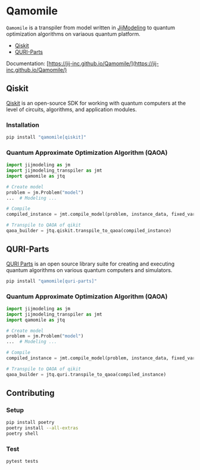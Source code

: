 # Qamomile

`Qamomile` is a transpiler from model written in [JijModeling]() to quantum optimization algorithms on variaous quantum platform.

- [Qiskit](#qiskit)
- [QURI-Parts](#quri-parts) 

Documentation: [https://jij-inc.github.io/Qamomile/](https://jij-inc.github.io/Qamomile/)

## Qiskit

[Qiskit](https://qiskit.org/) is an open-source SDK for working with quantum computers at the level of circuits, algorithms, and application modules.

### Installation

```bash
pip install "qamomile[qiskit]"
```

### Quantum Approximate Optimization Algorithm (QAOA)

```python
import jijmodeling as jm
import jijmodeling_transpiler as jmt
import qamomile as jtq

# Create model
problem = jm.Problem("model")
...  # Modeling ...

# Compile
compiled_instance = jmt.compile_model(problem, instance_data, fixed_vars)

# Transpile to QAOA of qikit
qaoa_builder = jtq.qiskit.transpile_to_qaoa(compiled_instance)
```


## QURI-Parts

[QURI Parts](https://quri-parts.qunasys.com/) is an open source library suite for creating and executing quantum algorithms on various quantum computers and simulators.

```bash
pip install "qamomile[quri-parts]"
```

### Quantum Approximate Optimization Algorithm (QAOA)

```python
import jijmodeling as jm
import jijmodeling_transpiler as jmt
import qamomile as jtq

# Create model
problem = jm.Problem("model")
...  # Modeling ...

# Compile
compiled_instance = jmt.compile_model(problem, instance_data, fixed_vars)

# Transpile to QAOA of qikit
qaoa_builder = jtq.quri.transpile_to_qaoa(compiled_instance)
```


## Contributing

### Setup

```bash
pip install poetry
poetry install --all-extras
poetry shell
```

### Test

```bash
pytest tests
```



